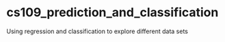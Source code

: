 # cs109_prediction_and_classification
Using regression and classification to explore different data sets

